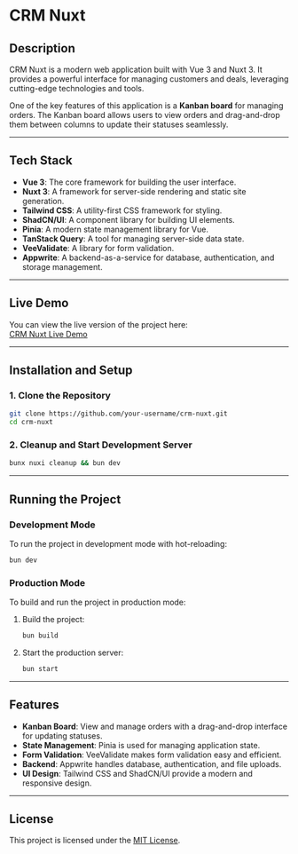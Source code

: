 # CRM Nuxt

## Description

CRM Nuxt is a modern web application built with Vue 3 and Nuxt 3. It provides a powerful interface for managing customers and deals, leveraging cutting-edge technologies and tools.

One of the key features of this application is a **Kanban board** for managing orders. The Kanban board allows users to view orders and drag-and-drop them between columns to update their statuses seamlessly.

---

## Tech Stack

- **Vue 3**: The core framework for building the user interface.
- **Nuxt 3**: A framework for server-side rendering and static site generation.
- **Tailwind CSS**: A utility-first CSS framework for styling.
- **ShadCN/UI**: A component library for building UI elements.
- **Pinia**: A modern state management library for Vue.
- **TanStack Query**: A tool for managing server-side data state.
- **VeeValidate**: A library for form validation.
- **Appwrite**: A backend-as-a-service for database, authentication, and storage management.

---

## Live Demo

You can view the live version of the project here:  
[CRM Nuxt Live Demo](https://crm-system-nuxt-kappa.vercel.app/)

---

## Installation and Setup

### 1. Clone the Repository

```bash
git clone https://github.com/your-username/crm-nuxt.git
cd crm-nuxt
```

### 2. Cleanup and Start Development Server

```bash
bunx nuxi cleanup && bun dev
```

---

## Running the Project

### Development Mode

To run the project in development mode with hot-reloading:

```bash
bun dev
```

### Production Mode

To build and run the project in production mode:

1. Build the project:

   ```bash
   bun build
   ```

2. Start the production server:

   ```bash
   bun start
   ```

---

## Features

- **Kanban Board**: View and manage orders with a drag-and-drop interface for updating statuses.
- **State Management**: Pinia is used for managing application state.
- **Form Validation**: VeeValidate makes form validation easy and efficient.
- **Backend**: Appwrite handles database, authentication, and file uploads.
- **UI Design**: Tailwind CSS and ShadCN/UI provide a modern and responsive design.

---

## License

This project is licensed under the [MIT License](LICENSE).
